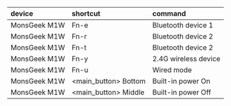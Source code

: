 | device       | shortcut             | command              |
| :-           | :-                   | :-                   |
| MonsGeek M1W | Fn-e                 | Bluetooth device 1   |
| MonsGeek M1W | Fn-r                 | Bluetooth device 2   |
| MonsGeek M1W | Fn-t                 | Bluetooth device 2   |
| MonsGeek M1W | Fn-y                 | 2.4G wireless device |
| MonsGeek M1W | Fn-u                 | Wired mode           |
| MonsGeek M1W | <main_button> Bottom | Built-in power On    |
| MonsGeek M1W | <main_button> Middle | Built-in power Off   |